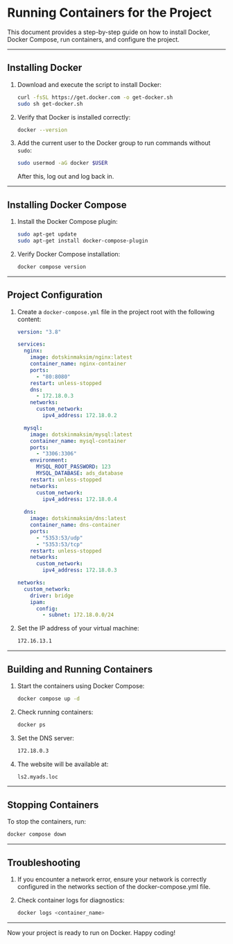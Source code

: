 # Running Containers for the Project

This document provides a step-by-step guide on how to install Docker, Docker Compose, run containers, and configure the project.

---

## Installing Docker

1. Download and execute the script to install Docker:

    ```bash
    curl -fsSL https://get.docker.com -o get-docker.sh
    sudo sh get-docker.sh
    ```

2. Verify that Docker is installed correctly:

    ```bash
    docker --version
    ```

3. Add the current user to the Docker group to run commands without `sudo`:

    ```bash
    sudo usermod -aG docker $USER
    ```

    After this, log out and log back in.

---

## Installing Docker Compose

1. Install the Docker Compose plugin:

    ```bash
    sudo apt-get update
    sudo apt-get install docker-compose-plugin
    ```

2. Verify Docker Compose installation:

    ```bash
    docker compose version
    ```

---

## Project Configuration

1. Create a `docker-compose.yml` file in the project root with the following content:

    ```yaml
    version: "3.8"
    
    services:
      nginx:
        image: dotskinmaksim/nginx:latest
        container_name: nginx-container
        ports:
          - "80:8080"
        restart: unless-stopped
        dns:
          - 172.18.0.3
        networks:
          custom_network:
            ipv4_address: 172.18.0.2
    
      mysql:
        image: dotskinmaksim/mysql:latest
        container_name: mysql-container
        ports:
          - "3306:3306"
        environment:
          MYSQL_ROOT_PASSWORD: 123
          MYSQL_DATABASE: ads_database
        restart: unless-stopped
        networks:
          custom_network:
            ipv4_address: 172.18.0.4
      
      dns:
        image: dotskinmaksim/dns:latest
        container_name: dns-container
        ports:
          - "5353:53/udp"
          - "5353:53/tcp"
        restart: unless-stopped
        networks:
          custom_network:
            ipv4_address: 172.18.0.3
    
    networks:
      custom_network:
        driver: bridge
        ipam:
          config:
            - subnet: 172.18.0.0/24
    ```

2. Set the IP address of your virtual machine:

    ```bash
    172.16.13.1
    ```

---

## Building and Running Containers

1. Start the containers using Docker Compose:

    ```bash
    docker compose up -d
    ```

2. Check running containers:

    ```bash
    docker ps
    ```

3. Set the DNS server:

    ```bash
    172.18.0.3
    ```

4. The website will be available at:

    ```bash
    ls2.myads.loc
    ```

---

## Stopping Containers

To stop the containers, run:

```bash
docker compose down
```

---

## Troubleshooting

1.	If you encounter a network error, ensure your network is correctly configured in the networks section of the docker-compose.yml file.
2.	Check container logs for diagnostics:

    ```bash
    docker logs <container_name>
    ```

---

Now your project is ready to run on Docker. Happy coding!
